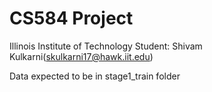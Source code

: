 # CS584 Project
Illinois Institute of Technology
Student: Shivam Kulkarni(skulkarni17@hawk.iit.edu)

Data expected to be in stage1_train folder
